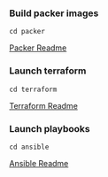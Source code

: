 ### Build packer images

```
cd packer
```

[Packer Readme](packer/README.md)

### Launch terraform

```
cd terraform
```

[Terraform Readme](terraform/README.md)

### Launch playbooks

```
cd ansible
```

[Ansible Readme](ansible/README.md)

